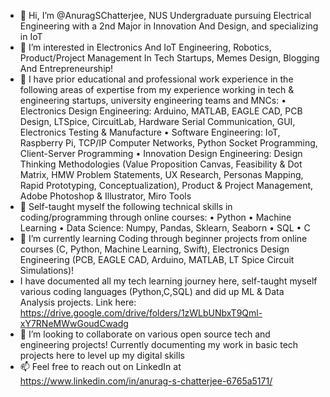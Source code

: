 - 👋 Hi, I’m @AnuragSChatterjee, NUS Undergraduate pursuing Electrical Engineering with a 2nd Major in Innovation And Design, and specializing in IoT
- 👀 I’m interested in Electronics And IoT Engineering, Robotics, Product/Project Management In Tech Startups, Memes Design, Blogging And Entrepreneurship!
- 💼 I have prior educational and professional work experience in the following areas of expertise from my experience working in tech & engineering startups, university engineering teams and MNCs:
• Electronics Design Engineering: Arduino, MATLAB, EAGLE CAD, PCB Design, LTSpice, CircuitLab, Hardware Serial Communication, GUI, Electronics Testing & Manufacture
     • Software Engineering: IoT, Raspberry Pi, TCP/IP Computer Networks, Python Socket Programming, Client-Server Programming
     • Innovation Design Engineering: Design Thinking Methodologies (Value Proposition Canvas, Feasibility & Dot Matrix, HMW Problem Statements, UX Research, Personas  Mapping, Rapid Prototyping, Conceptualization), Product & Project Management, Adobe Photoshop & Illustrator, Miro Tools
- 📖 Self-taught myself the following technical skills in coding/programming through online courses:
     • Python
     • Machine Learning
     • Data Science: Numpy, Pandas, Sklearn, Seaborn
     • SQL
     • C
- 🌱 I’m currently learning Coding through beginner projects from online courses (C, Python, Machine Learning, Swift), Electronics Design Engineering (PCB, EAGLE CAD, Arduino, MATLAB, LT Spice Circuit Simulations)!
- I have documented all my tech learning journey here, self-taught myself various coding languages (Python,C,SQL) and did up ML & Data Analysis projects. Link here: https://drive.google.com/drive/folders/1zWLbUNbxT9Qml-xY7RNeMWwGoudCwadg
- 💞️ I’m looking to collaborate on various open source tech and engineering projects! Currently documenting my work in basic tech projects here to level up my digital skills
- 📫 Feel free to reach out on LinkedIn at https://www.linkedin.com/in/anurag-s-chatterjee-6765a5171/

<!---
AnuragSChatterjee/AnuragSChatterjee is a ✨ special ✨ repository because its `README.md` (this file) appears on your GitHub profile.
You can click the Preview link to take a look at your changes.
--->
